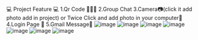 💻 Project Feature 💻
  1.Qr Code 👨🏻‍💻
  2.Group Chat
  3.Camera📷(click it add photo add in project) or
  Twice Click and add photo in your computer👤
  4.Login Page 🔐
  5.Gmail Message📩
![image](https://github.com/user-attachments/assets/9f07c94a-5bde-4c77-9c91-2cba02c74f9c)
![image](https://github.com/user-attachments/assets/12c43c16-eaab-4308-91ef-31057d7a3566)
![image](https://github.com/user-attachments/assets/d6ca6268-32d6-43af-a94a-bbffbfc5d722)
![image](https://github.com/user-attachments/assets/c55ce27e-bff0-4b37-972c-1530838c0f64)
![image](https://github.com/user-attachments/assets/bfcb7a08-6833-44fc-899a-fd41e993b3d3)
![image](https://github.com/user-attachments/assets/01943a2c-277c-4768-90c7-f7d9f998ac7a)
![image](https://github.com/user-attachments/assets/8b0371a8-06b7-4615-92d8-4207bca5f088)



